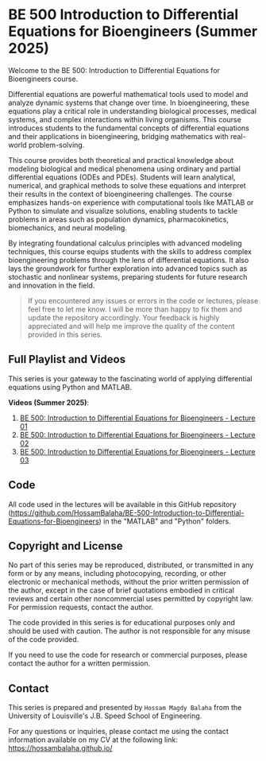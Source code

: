 # BE 500 Introduction to Differential Equations for Bioengineers (Summer 2025)

Welcome to the BE 500: Introduction to Differential Equations for Bioengineers course.

Differential equations are powerful mathematical tools used to model and analyze dynamic systems that change over time. In bioengineering, these equations play a critical role in understanding biological processes, medical systems, and complex interactions within living organisms. This course introduces students to the fundamental concepts of differential equations and their applications in bioengineering, bridging mathematics with real-world problem-solving.   

This course provides both theoretical and practical knowledge about modeling biological and medical phenomena using ordinary and partial differential equations (ODEs and PDEs). Students will learn analytical, numerical, and graphical methods to solve these equations and interpret their results in the context of bioengineering challenges. The course emphasizes hands-on experience with computational tools like MATLAB or Python to simulate and visualize solutions, enabling students to tackle problems in areas such as population dynamics, pharmacokinetics, biomechanics, and neural modeling.   

By integrating foundational calculus principles with advanced modeling techniques, this course equips students with the skills to address complex bioengineering problems through the lens of differential equations. It also lays the groundwork for further exploration into advanced topics such as stochastic and nonlinear systems, preparing students for future research and innovation in the field. 

> If you encountered any issues or errors in the code or lectures, please feel free to let me know. I will be more than
> happy to fix them and update the repository accordingly. Your feedback is highly appreciated and will help me improve
> the quality of the content provided in this series.

## Full Playlist and Videos

This series is your gateway to the fascinating world of applying differential equations using Python and MATLAB.

**Videos (Summer 2025)**:

1. [BE 500: Introduction to Differential Equations for Bioengineers - Lecture 01](https://youtu.be/L3N21-eoeyw)
2. [BE 500: Introduction to Differential Equations for Bioengineers - Lecture 02](https://youtu.be/GTeuZPRCO-A)
2. [BE 500: Introduction to Differential Equations for Bioengineers - Lecture 03]()

## Code

All code used in the lectures will be available in this GitHub
repository (https://github.com/HossamBalaha/BE-500-Introduction-to-Differential-Equations-for-Bioengineers) in
the "MATLAB" and "Python" folders.

## Copyright and License

No part of this series may be reproduced, distributed, or transmitted in any form or by any means, including
photocopying, recording, or other electronic or mechanical methods, without the prior written permission of the author,
except in the case of brief quotations embodied in critical reviews and certain other noncommercial uses permitted by
copyright law.
For permission requests, contact the author.

The code provided in this series is for educational purposes only and should be used with caution.
The author is not responsible for any misuse of the code provided.

If you need to use the code for research or commercial purposes, please contact the author for a written permission.

## Contact

This series is prepared and presented by `Hossam Magdy Balaha` from the University of Louisville's J.B. Speed School of
Engineering.

For any questions or inquiries, please contact me using the contact information available on my CV at the following
link: https://hossambalaha.github.io/
